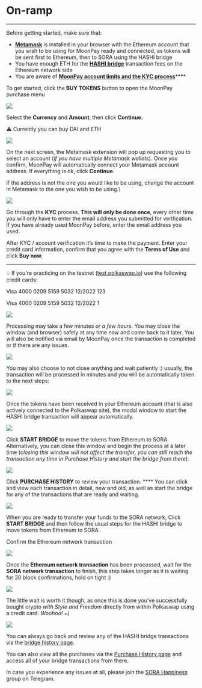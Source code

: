 # On-ramp

****

Before getting started, make sure that:

* [**Metamask**](https://metamask.io/download.html) is installed in your browser with the Ethereum account that you wish to be using for MoonPay ready and connected, as tokens will be sent first to Ethereum, then to SORA using the HASHI bridge
* You have enough ETH for the [**HASHI bridge**](https://polkaswap.io/#/bridge) transaction fees on the Ethereum network side
* You are aware of [**MoonPay account limits and the KYC process**](https://support.moonpay.com/hc/en-gb/articles/4407710995217-What-are-your-account-limits-)****



To get started, click the **BUY TOKENS** button to open the MoonPay purchase menu

![](../../.gitbook/assets/foto1.png)

Select the **Currency** and **Amount**, then click **Continue.**

⚠️ Currently you can buy DAI and ETH

![](<../../.gitbook/assets/foto2 (1).png>)

On the next screen, the Metamask extension will pop up requesting you to select an account (_if you have multiple Metamask wallets_). Once you confirm, MoonPay will automatically connect your Metamask account address. If everything is ok, click **Continue**.

If the address is not the one you would like to be using, change the account in Metamask to the one you wish to be using.\


![](../../.gitbook/assets/foto3.png)

Go through the **KYC** process. **This will only be done once**, every other time you will only have to enter the email address you submitted for verification. If you have already used MoonPay before, enter the email address you used.

After KYC / account verification it’s time to make the payment. Enter your credit card information, confirm that you agree with the **Terms of Use** and click **Buy now.**

****

💡 If you're practicing on the testnet ([test.polkaswap.io](http://test.polkaswap.io)) use the following credit cards:&#x20;

Visa 4000 0209 5159 5032 12/2022 123&#x20;

Visa 4000 0209 5159 5032 12/2022 1



![](../../.gitbook/assets/foto4.png)

Processing may take a few minutes _or a few hours._ You may close the window (and browser) safely at any time now and come back to it later. You will also be notified via email by MoonPay once the transaction is completed or if there are any issues.

![](../../.gitbook/assets/foto5.png)

You may also choose to not close anything and wait patiently :) usually, the transaction will be processed in minutes and you will be automatically taken to the next steps:

![](../../.gitbook/assets/foto6.png)

Once the tokens have been received in your Ethereum account (that is also actively connected to the Polkaswap site), the modal window to start the HASHI bridge transaction will appear automatically.

![](<../../.gitbook/assets/foto7 (1).png>)



Click **START BRIDGE** to move the tokens from Ethereum to SORA. Alternatively, you can close this window and begin the process at a later time (_closing this window will not affect the transfer, you can still reach the transaction any time in Purchase History and start the bridge from there_).

![](../../.gitbook/assets/foto8.png)

Click **PURCHASE HISTORY** to review your transaction. **** You can click and view each transaction in detail, new and old, as well as start the bridge for any of the transactions that are ready and waiting.

![](../../.gitbook/assets/foto9.png)

When you are ready to transfer your funds to the SORA network, Click **START BRIDGE** and then follow the usual steps for the HASHI bridge to move tokens from Ethereum to SORA.

Confirm the Ethereum network transaction

![](../../.gitbook/assets/foto10.png)

Once the **Ethereum network transaction** has been processed, wait for the **SORA network transaction** to finish, this step takes longer as it is waiting for 30 block confirmations, hold on tight :)

![](../../.gitbook/assets/foto11.png)

The little wait is worth it though, as once this is done you’ve successfully bought crypto _with Style and Freedom_ directly from within Polkaswap using a credit card. _Woohoo! =)_

![](<../../.gitbook/assets/foto12 (1).png>)



You can always go back and review any of the HASHI bridge transactions via the [bridge history page](https://polkaswap.io/#/bridge/history).

You can also view all the purchases via the [Purchase History page](https://polkaswap.io/#/moonpay-history) and access all of your bridge transactions from there.

In case you experience any issues at all, please join the [SORA Happiness](https://t.me/SORAhappiness) group on Telegram.
